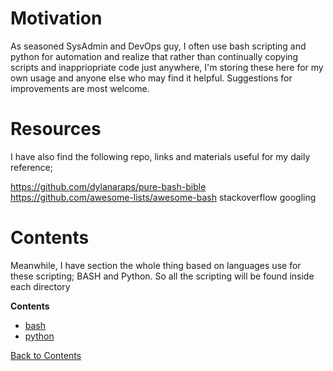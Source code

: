 # Motivation
As seasoned SysAdmin and DevOps guy, I often use bash scripting and python for automation and realize that rather than continually copying scripts and inappriopriate code just anywhere, I'm storing these here for my own usage and anyone else who may find it helpful. Suggestions for improvements are most welcome.

# Resources
I have also find the following repo, links and materials useful for my daily reference;

https://github.com/dylanaraps/pure-bash-bible
https://github.com/awesome-lists/awesome-bash
stackoverflow
googling



# Contents
Meanwhile, I have section the whole thing based on languages use for these scripting; BASH and Python. So all the scripting will be found inside each directory

**Contents** <a name="Contents"></a>
* [bash](#bash)
* [python](#python)

[Back to Contents](#Contents)